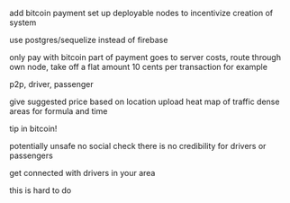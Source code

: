 add bitcoin payment
set up deployable nodes to incentivize creation of system

use postgres/sequelize instead of firebase

only pay with bitcoin
part of payment goes to server costs, route through own node, take off a flat amount
10 cents per transaction for example

p2p, driver, passenger

give suggested price based on location
upload heat map of traffic dense areas for formula and time

tip in bitcoin!


potentially unsafe
no social check
there is no credibility for drivers or passengers


get connected with drivers in your area


this is hard to do

